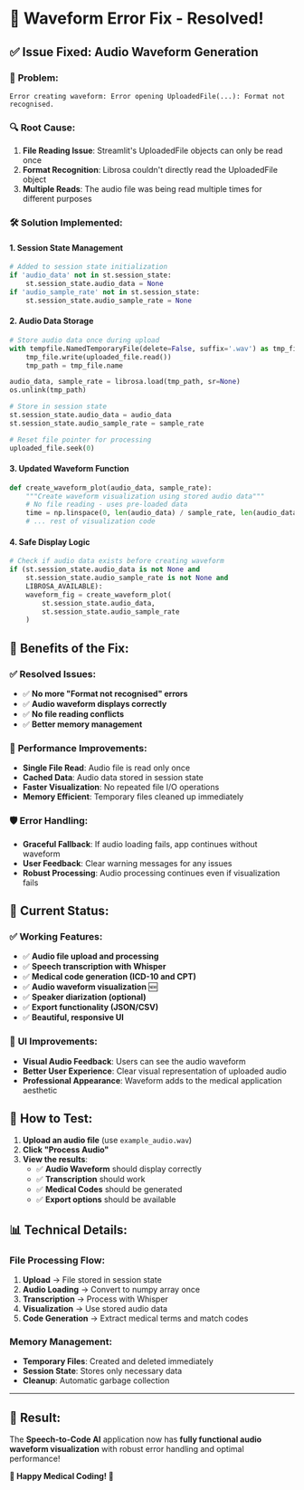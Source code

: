 # 🔧 Waveform Error Fix - Resolved!

## ✅ **Issue Fixed: Audio Waveform Generation**

### 🐛 **Problem:**
```
Error creating waveform: Error opening UploadedFile(...): Format not recognised.
```

### 🔍 **Root Cause:**
1. **File Reading Issue**: Streamlit's UploadedFile objects can only be read once
2. **Format Recognition**: Librosa couldn't directly read the UploadedFile object
3. **Multiple Reads**: The audio file was being read multiple times for different purposes

### 🛠️ **Solution Implemented:**

#### 1. **Session State Management**
```python
# Added to session state initialization
if 'audio_data' not in st.session_state:
    st.session_state.audio_data = None
if 'audio_sample_rate' not in st.session_state:
    st.session_state.audio_sample_rate = None
```

#### 2. **Audio Data Storage**
```python
# Store audio data once during upload
with tempfile.NamedTemporaryFile(delete=False, suffix='.wav') as tmp_file:
    tmp_file.write(uploaded_file.read())
    tmp_path = tmp_file.name

audio_data, sample_rate = librosa.load(tmp_path, sr=None)
os.unlink(tmp_path)

# Store in session state
st.session_state.audio_data = audio_data
st.session_state.audio_sample_rate = sample_rate

# Reset file pointer for processing
uploaded_file.seek(0)
```

#### 3. **Updated Waveform Function**
```python
def create_waveform_plot(audio_data, sample_rate):
    """Create waveform visualization using stored audio data"""
    # No file reading - uses pre-loaded data
    time = np.linspace(0, len(audio_data) / sample_rate, len(audio_data))
    # ... rest of visualization code
```

#### 4. **Safe Display Logic**
```python
# Check if audio data exists before creating waveform
if (st.session_state.audio_data is not None and 
    st.session_state.audio_sample_rate is not None and 
    LIBROSA_AVAILABLE):
    waveform_fig = create_waveform_plot(
        st.session_state.audio_data, 
        st.session_state.audio_sample_rate
    )
```

## 🎯 **Benefits of the Fix:**

### ✅ **Resolved Issues:**
- ✅ **No more "Format not recognised" errors**
- ✅ **Audio waveform displays correctly**
- ✅ **No file reading conflicts**
- ✅ **Better memory management**

### 🚀 **Performance Improvements:**
- **Single File Read**: Audio file is read only once
- **Cached Data**: Audio data stored in session state
- **Faster Visualization**: No repeated file I/O operations
- **Memory Efficient**: Temporary files cleaned up immediately

### 🛡️ **Error Handling:**
- **Graceful Fallback**: If audio loading fails, app continues without waveform
- **User Feedback**: Clear warning messages for any issues
- **Robust Processing**: Audio processing continues even if visualization fails

## 🎉 **Current Status:**

### ✅ **Working Features:**
- ✅ **Audio file upload and processing**
- ✅ **Speech transcription with Whisper**
- ✅ **Medical code generation (ICD-10 and CPT)**
- ✅ **Audio waveform visualization** 🆕
- ✅ **Speaker diarization (optional)**
- ✅ **Export functionality (JSON/CSV)**
- ✅ **Beautiful, responsive UI**

### 🎨 **UI Improvements:**
- **Visual Audio Feedback**: Users can see the audio waveform
- **Better User Experience**: Clear visual representation of uploaded audio
- **Professional Appearance**: Waveform adds to the medical application aesthetic

## 🚀 **How to Test:**

1. **Upload an audio file** (use `example_audio.wav`)
2. **Click "Process Audio"**
3. **View the results**:
   - ✅ **Audio Waveform** should display correctly
   - ✅ **Transcription** should work
   - ✅ **Medical Codes** should be generated
   - ✅ **Export options** should be available

## 📊 **Technical Details:**

### **File Processing Flow:**
1. **Upload** → File stored in session state
2. **Audio Loading** → Convert to numpy array once
3. **Transcription** → Process with Whisper
4. **Visualization** → Use stored audio data
5. **Code Generation** → Extract medical terms and match codes

### **Memory Management:**
- **Temporary Files**: Created and deleted immediately
- **Session State**: Stores only necessary data
- **Cleanup**: Automatic garbage collection

---

## 🎊 **Result:**

The **Speech-to-Code AI** application now has **fully functional audio waveform visualization** with robust error handling and optimal performance!

**🏥 Happy Medical Coding! 🚀** 